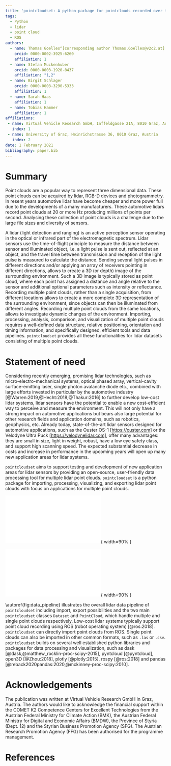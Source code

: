 ```yaml
---
title: 'pointcloudset: A python package for pointclouds recorded over time'
tags:
  - Python
  - lidar
  - point cloud
  - ROS
authors:
  - name: Thomas Goelles^[corresponding author Thomas.Goelles@v2c2.at]
    orcid: 0000-0002-3925-6260
    affiliation: 1
  - name: Stefan Muckenhuber
    orcid: 0000-0003-1920-8437
    affiliation: "1,2"
  - name: Birgit Schlager
    orcid: 0000-0003-3290-5333
    affiliation: 1
  - name: Sarah Haas
    affiliation: 1
  - name: Tobias Hammer
    affiliation: 1
affiliations:
 - name: Virtual Vehicle Research GmbH, Inffeldgasse 21A, 8010 Graz, Austria
   index: 1
 - name: University of Graz, Heinrichstrasse 36, 8010 Graz, Austria
   index: 2
date: 1 February 2021
bibliography: paper.bib
---
```


# Summary

Point clouds are a popular way to represent three dimensional data. These point clouds can be acquired by lidar, RGB-D devices and photogrammetry. In resent years automotive lidar have become cheaper and more power full due to the developments of a many manufacturers. These automotive lidars record point clouds at 20 or more Hz producing millions of points per second. Analysing these collection of point clouds is a challenge due to the large file sizes and diversity of sensors.

A lidar (light detection and ranging) is an active perception sensor operating in the optical or infrared part of the electromagnetic spectrum. Lidar sensors use the time-of-flight principle to measure the distance between sensor and illuminated object, i.e. a light pulse is sent out, reflected at an object, and the travel time between transmission and reception of the light pulse is measured to calculate the distance. Sending several light pulses in different directions and/or applying an array of receivers pointing in different directions, allows to create a 3D (or depth) image of the surrounding environment. Such a 3D image is typically stored as point cloud, where each point has assigned a distance and angle relative to the sensor and additional optional parameters such as intensity or reflectance. Recording multiple point clouds, rather than a single acquisition, from different locations allows to create a more complete 3D representation of the surrounding environment, since objects can then be illuminated from different angles. Recording multiple point clouds from the same locations, allows to investigate dynamic changes of the environment. Importing, processing, analysis, comparison, and visualization of multiple point clouds requires a well-defined data structure, relative positioning, orientation and timing information, and specifically designed, efficient tools and data pipelines. `pointcloudset` provides all these functionalities for lidar datasets consisting of multiple point clouds.

# Statement of need

Considering recently emerging, promising lidar technologies, such as micro-electro-mechanical systems, optical phased array, vertical-cavity surface-emitting laser, single photon avalanche diode etc., combined with large efforts invested in particular by the automotive industry [@Warren:2019,@Hecht:2018,@Thakur:2016] to further develop low-cost lidar systems, lidar sensors have the potential to enable a new cost-efficient way to perceive and measure the environment. This will not only have a strong impact on automotive applications but bears also large potential for other research fields and application domains, such as robotics, geophysics, etc. Already today, state-of-the-art lidar sensors designed for automotive applications, such as the Ouster OS-1 [https://ouster.com] or the Velodyne Ultra Puck [https://velodynelidar.com], offer many advantages: they are small in size, light in weight, robust, have a low eye safety class, and support high scanning speed. The expected substantial decrease in costs and increase in performance in the upcoming years will open up many new application areas for lidar systems.

`pointcloudset` aims to support testing and development of new application areas for lidar sensors by providing an open-source, user-friendly data processing tool for multiple lidar point clouds. `pointcloudset` is a python package for importing, processing, visualizing, and exporting lidar point clouds with focus on applications for multiple point clouds.

![Dataset object with main properties and ways to read and write data. figure.\label{fig:dataset}](./figures/data_pipeline2.pdf){ width=90% }

![PointCloud set with main properties and ways to read and write data. figure.\label{fig:pointcloud}](./figures/data_pipeline3.pdf){ width=90% }

\autoref{fig:data_pipeline} illustrates the overall lidar data pipeline of `pointcloudset` including import, export possibilities and the two main `pointcloudset` classes `Dataset` and `PointCloud`, which handle multiple and single point clouds respectively. Low-cost lidar systems typically support point cloud recording using ROS (robot operating system) [@ros:2018]. `pointcloudset` can directly import point clouds from ROS. Single point clouds can also be imported in other common formats, such as `.las` or `.csv`. `pointcloudset` builds on several well established python libraries and packages for data processing and visualization, such as dask [@dask,@matthew_rocklin-proc-scipy-2015], pyntcloud [@pyntcloud], open3D [@Zhou:2018], plotly [@plotly:2015], rospy [@ros:2018] and pandas [@reback2020pandas:2020,@mckinney-proc-scipy:2010].

# Acknowledgements

The publication was written at Virtual Vehicle Research GmbH in Graz, Austria. The authors would like to acknowledge the financial support within the COMET K2 Competence Centers for Excellent Technologies from the Austrian Federal Ministry for Climate Action (BMK), the Austrian Federal Ministry for Digital and Economic Affairs (BMDW), the Province of Styria (Dept. 12) and the Styrian Business Promotion Agency (SFG). The Austrian Research Promotion Agency (FFG) has been authorised for the programme management.

# References
